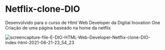 
# Netflix-clone-DIO
Desenvolvido para o curso de Html Web Developer da Digital Inovation One
Criação de uma página baseado na home da netflix

![screencapture-file-E-DIO-HTML-Web-Developer-Netflix-clone-DIO-index-html-2021-06-21-23_54_23](https://user-images.githubusercontent.com/65935078/122855749-10266a80-d2ec-11eb-8967-2299cfa727fc.png)
